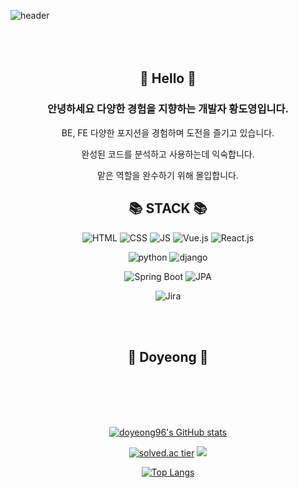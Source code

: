 ![header](https://capsule-render.vercel.app/api?type=Waving&color=auto&height=140&section=header&text=Do_Yeong_Hwang&fontSize=80)
<br/><br/><br/><br/>


<div align=center>

 ## 👋 Hello 👋
 

 ### 안녕하세요 다양한 경험을 지향하는 개발자 황도영입니다.
<p>BE, FE 다양한 포지션을 경험하며 도전을 즐기고 있습니다.</p>
<p>완성된 코드를 분석하고 사용하는데 익숙합니다.</p>
<p>맡은 역할을 완수하기 위해 몰입합니다.</p>
 
## 📚 STACK 📚


 ![HTML](https://img.shields.io/badge/HTML-E34F26?style=flat-square&logo=HTML5&logoColor=white) 
 ![CSS](https://img.shields.io/badge/CSS-1572B6?style=flat-square&logo=CSS3&logoColor=white) 
 ![JS](https://img.shields.io/badge/JavaScript-F7DF1E?style=flat-square&logo=JavaScript&logoColor=white)
 ![Vue.js](https://img.shields.io/badge/Vue.js-4FC08D?style=flat-square&logo=Vue.js&logoColor=white)
 ![React.js](https://img.shields.io/badge/React.js-61DAFB?style=flat-square&logo=React&logoColor=white)
 
 ![python](https://img.shields.io/badge/Python-3776AB?style=flat-square&logo=python&logoColor=white)
 ![django](https://img.shields.io/badge/django-092E20?style=flat-square&logo=django&logoColor=white)
 
 ![Spring Boot](https://img.shields.io/badge/SpringBoot-6DB33F?style=flat-square&logo=SpringBoot&logoColor=white)
 ![JPA](https://img.shields.io/badge/JPA-59666C?style=flat-square&logo=Hibernate&logoColor=white)
 
 ![Jira](https://img.shields.io/badge/Jira-0052CC?style=flat-square&logo=Jira&logoColor=white)
 
<br/><br/>
 
## 🍑 Doyeong 🍑

<br/><br/><br/><br/>

 [![doyeong96's GitHub stats](https://github-readme-stats.vercel.app/api?username=doyeong96)](https://github.com/doyeong96/github-readme-stats) 
 
[![solved.ac tier](http://mazassumnida.wtf/api/generate_badge?boj=hdy96)](https://solved.ac/hdy96)
 <img src="http://mazandi.herokuapp.com/api?handle=hdy96&theme=warm"/>
 
 [![Top Langs](https://github-readme-stats.vercel.app/api/top-langs/?username=doyeong96&layout=compact)](https://github.com/doyeong96/github-readme-stats)
</div>
